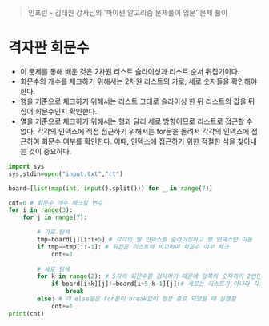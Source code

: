 > 인프런 - 김태원 강사님의 '파이썬 알고리즘 문제풀이 입문' 문제 풀이

# 격자판 회문수

- 이 문제를 통해 배운 것은 2차원 리스트 슬라이싱과 리스트 순서 뒤집기이다.
- 회문수의 개수를 체크하기 위해서는 2차원 리스트의 가로, 세로 숫자들을 확인해야 한다.
- 행을 기준으로 체크하기 위해서는 리스트 그대로 슬라이싱 한 뒤 리스트의 값을 뒤집어 회문수인지 확인한다.
- 열을 기준으로 체크하기 위해서는 행과 달리 세로 방향이므로 리스트로 접근할 수 없다. 각각의 인덱스에 직접 접근하기 위해서는 for문을 돌려서 각각의 인덱스에 접근하여 회문수 여부를 확인한다. 이때, 인덱스에 접근하기 위한 적절한 식을 찾아내는 것이 중요하다.

```python
import sys
sys.stdin=open("input.txt","rt")

board=[list(map(int, input().split())) for _ in range(7)]

cnt=0 # 회문수 개수 체크할 변수
for i in range(3):
    for j in range(7):

        # 가로 탐색
        tmp=board[j][i:i+5] # 각각의 열 인덱스를 슬라이싱하고 행 인덱스만 이동 
        if tmp==tmp[::-1]: # 뒤집은 리스트와 비교하여 회문수 여부 체크
            cnt+=1
        
        # 세로 탐색
        for k in range(2): # 5자리 회문수를 검사하기 때문에 양쪽의 숫자끼리 2번만 검사하면 중간에 한 숫자를 제외한 전체 수를 검사 가능
            if board[i+k][j]!=board[i+5-k-1][j]:# 세로는 리스트가 아니라 각 숫자끼리 같은지 아닌지 검사해야 함.
                break
        else: # 이 else문은 for문이 break없이 정상 종료 되었을 때 실행함
            cnt+=1
print(cnt)

```